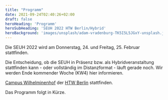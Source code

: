 ```yaml
---
title: "Programm"
date: 2021-09-24T02:40:26+02:00
draft: false
heroHeading: 'Programm'
heroSubHeading: 'SEUH 2022 HTW Berlin/Hybrid'
heroBackground: 'images/unsplash/adam-vradenburg-TK5I5L5JGxY-unsplash.jpg'
---
```


Die SEUH 2022 wird am Donnerstag, 24. und Freitag, 25. Februar stattfinden.

Die Entscheidung, ob die SEUH in Präsenz bzw. als Hybridveranstaltung
stattfinden kann - oder vollständig im Distanzformat -
läuft gerade noch.
Wir werden Ende kommender Woche (KW4)
hier informieren.

[Campus Wilhelminenhof](https://www.htw-berlin.de/campus/campus-wilhelminenhof/)
der [HTW Berlin](https://www.htw-berlin.de/) stattfinden.

Das Programm folgt in Kürze.
